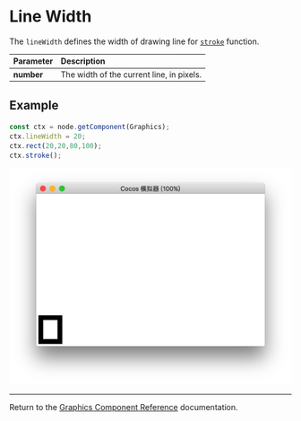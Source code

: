 # Line Width

The `lineWidth` defines the width of drawing line for [`stroke`](./stroke.md) function.

| Parameter | Description
| :-------------- | :----------- |
| **number** | The width of the current line, in pixels. |

## Example

```ts
const ctx = node.getComponent(Graphics);
ctx.lineWidth = 20;
ctx.rect(20,20,80,100);
ctx.stroke();
```

<a href="./lineWidth.png"><img src="./lineWidth.png"></a>

<hr>

Return to the [Graphics Component Reference](../graphics.md) documentation.
